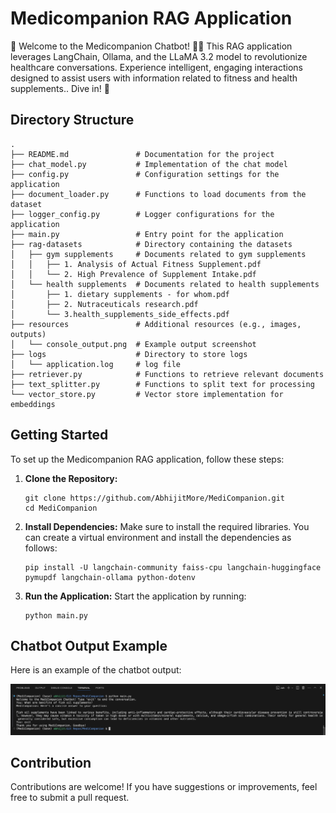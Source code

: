 # Medicompanion RAG Application

🌟 Welcome to the Medicompanion Chatbot! 🤖💊 This RAG application leverages LangChain, Ollama, and the LLaMA 3.2 model to revolutionize healthcare conversations. Experience intelligent, engaging interactions designed to assist users with information related to fitness and health supplements.. Dive in! 🚀

## Directory Structure

```
.
├── README.md               # Documentation for the project
├── chat_model.py           # Implementation of the chat model
├── config.py               # Configuration settings for the application
├── document_loader.py      # Functions to load documents from the dataset
├── logger_config.py        # Logger configurations for the application
├── main.py                 # Entry point for the application
├── rag-datasets            # Directory containing the datasets
│   ├── gym supplements     # Documents related to gym supplements
│   │   ├── 1. Analysis of Actual Fitness Supplement.pdf
│   │   └── 2. High Prevalence of Supplement Intake.pdf
│   └── health supplements  # Documents related to health supplements
│       ├── 1. dietary supplements - for whom.pdf
│       ├── 2. Nutraceuticals research.pdf
│       └── 3.health_supplements_side_effects.pdf
├── resources               # Additional resources (e.g., images, outputs)
│   └── console_output.png  # Example output screenshot
├── logs                    # Directory to store logs
│   └── application.log     # log file
├── retriever.py            # Functions to retrieve relevant documents
├── text_splitter.py        # Functions to split text for processing
└── vector_store.py         # Vector store implementation for embeddings
```

## Getting Started

To set up the Medicompanion RAG application, follow these steps:

1. **Clone the Repository:**
   ```
   git clone https://github.com/AbhijitMore/MediCompanion.git
   cd MediCompanion
   ```

2. **Install Dependencies:**
   Make sure to install the required libraries. You can create a virtual environment and install the dependencies as follows:
   ```
   pip install -U langchain-community faiss-cpu langchain-huggingface pymupdf langchain-ollama python-dotenv
   ```

3. **Run the Application:**
   Start the application by running:
   ```
   python main.py
   ```

## Chatbot Output Example

Here is an example of the chatbot output:

![Chatbot Output](resources/console_output.png)

## Contribution

Contributions are welcome! If you have suggestions or improvements, feel free to submit a pull request.

